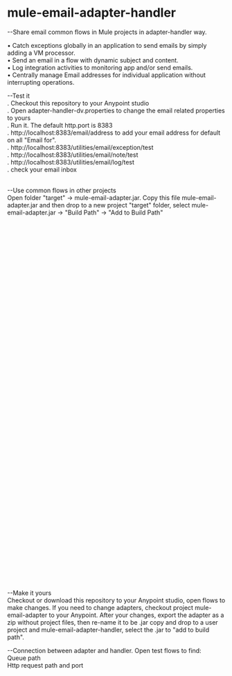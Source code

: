 # mule-email-adapter-handler

--Share email common flows in Mule projects in adapter-handler way.</br>

•	Catch exceptions globally in an application to send emails by simply adding a VM processor. </br>
•	Send an email in a flow with dynamic subject and content. </br>
•	Log integration activities to monitoring app and/or send emails. </br>
•	Centrally manage Email addresses for individual application without interrupting operations.</br>

--Test it</br>
. Checkout this repository to your Anypoint studio</br>
. Open adapter-handler-dv.properties to change the email related properties to yours</br>
. Run it. The default http.port is 8383</br>
. http://localhost:8383/email/address to add your email address for default on all "Email for".</br>
. http://localhost:8383/utilities/email/exception/test</br>
. http://localhost:8383/utilities/email/note/test</br>
. http://localhost:8383/utilities/email/log/test</br>
. check your email inbox</br><br/>

--Use common flows in other projects</br>
Open folder "target" -&gt; mule-email-adapter.jar. Copy this file mule-email-adapter.jar and then drop to a new project "target" folder, select mule-email-adapter.jar -&gt; "Build Path" -&gt; "Add to Build Path" <br/>

<PRE>

    <flow name="/utilities/email/exception/test">
        <http:listener config-ref="sharedHTTP_Listener" path="/utilities/email/exception/test" allowedMethods="GET" doc:name="/utilities/exception/test"/>
        <set-payload value="Kun Ji's test content as a payload." doc:name="Set test Payload"/>
        <scripting:transformer doc:name="throw exception">
            <scripting:script engine="JavaScript"><![CDATA[throw 'Throw a exception to test utilities-adapter VM \n';]]></scripting:script>
        </scripting:transformer>
        <catch-exception-strategy doc:name="Catch Exception Strategy">
            <set-property propertyName="appname" value="#[app.name]" doc:name="Property appname"/>
            <vm:outbound-endpoint exchange-pattern="one-way" path="/utilities/email/exception" doc:name="VM" connector-ref="utilitiesAdapter_VM"/>
            <set-payload value="#['You test /utilities/email/exception/test/vm \n&lt;br&gt; Exception throwed, check your email to find exception content too. \n' + exception]" doc:name="Set Payload"/>
        </catch-exception-strategy>
    </flow>
    <flow name="/utilities/properties/test">
        <http:listener config-ref="sharedHTTP_Listener" path="/utilities/properties/test" doc:name="/utilities/properties/test"/>
        <set-variable variableName="utilitieshandlerport" value="utilities.handler.http.port" doc:name="utilitieshandlerport"/>
        <set-variable variableName="utilitieshandlerhost" value="0.0.0.0" doc:name="utilitieshandlerhost"/>
        <set-variable variableName="utilitieshandlerhost" value="0.0.0.0" doc:name="utilitieshandlerhost"/>
        <http:request config-ref="variableHTTP_Request_Configuration" path="/utilities/email/message/test/http" method="PUT" doc:name="HTTP"/>
        <catch-exception-strategy doc:name="Catch Exception Strategy">
            <set-variable variableName="utilitieshandlerport" value="8081" doc:name="utilitieshandlerport"/>
            <set-variable variableName="utilitieshandlerhost" value="0.0.0.0" doc:name="Copy_of_utilitieshandlerhost"/>
        </catch-exception-strategy>
    </flow>
    <flow name="/utilities/email/message/test">
        <http:listener config-ref="sharedHTTP_Listener" path="/utilities/email/message/test" doc:name="HTTP"/>
        <!-- set-payload value="Remmeber adding the original flow name to content

context:serviceName = #[context:serviceName]

send message to email - test vm" doc:name="Set a message as the Payload"/ -->
        <vm:outbound-endpoint exchange-pattern="one-way" path="/utilities/email/message" doc:name="VM" connector-ref="utilitiesAdapter_VM"/>
    </flow>
    <flow name="/utilities/email/log/test">
        <http:listener config-ref="sharedHTTP_Listener" path="/utilities/email/log/test" doc:name="HTTP"/>
        <set-payload value="Test log payload to message email" doc:name="Set Payload"/>
        <vm:outbound-endpoint exchange-pattern="one-way" path="/utilities/email/log" doc:name="VM" connector-ref="utilitiesAdapter_VM"/>
    </flow>
    <flow name="/utilities/log/test">
        <http:listener config-ref="sharedHTTP_Listener" path="/utilities/log/test" doc:name="HTTP"/>
        <set-payload value="Test log payload" doc:name="Set a Payload"/>
        <vm:outbound-endpoint exchange-pattern="one-way" path="/utilities/log" doc:name="VM" connector-ref="utilitiesAdapter_VM"/>
    </flow>
    <flow name="/utilities/email/payload/test">
        <http:listener config-ref="sharedHTTP_Listener" path="/utilities/email/payload/test" doc:name="HTTP"/>
        <set-property propertyName="flowname" value="#[context:serviceName]" doc:name="Property flowname"/>
        <set-payload value="send payload to email - test

Remmeber adding the original flow name to content

context:serviceName = #[context:serviceName]" doc:name="Set Payload"/>
        <vm:outbound-endpoint exchange-pattern="one-way" path="/utilities/email/payload" connector-ref="utilitiesAdapter_VM" doc:name="VM"/>
    </flow>
    <flow name="/utilities/email/note/test">
        <http:listener config-ref="sharedHTTP_Listener" path="/utilities/email/note/test" doc:name="HTTP"/>
        <set-property propertyName="subject" value="Email subject test" doc:name="subject"/>
        <set-payload value="#['subject =' + message.outboundProperties.subject +'\n\n' + payload]" doc:name="Set Payload"/>
        <vm:outbound-endpoint exchange-pattern="one-way" path="/utilities/email/note" doc:name="VM" connector-ref="utilitiesAdapter_VM"/>
    </flow>
 </PRE>


--Make it yours<br/>
Checkout or download this repository to your Anypoint studio, open flows to make changes. If you need to change adapters, checkout project mule-email-adapter to your
Anypoint. After your changes, export the adapter as a zip without project files, then re-name it to be .jar
copy and drop to a user project and mule-email-adapter-handler, select the .jar to "add to build path".</br>

--Connection between adapter and handler. Open test flows to find:</br>
Queue path</br>
Http request path and port</br>


